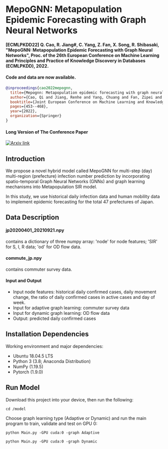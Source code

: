 # MepoGNN: Metapopulation Epidemic Forecasting with Graph Neural Networks


#### [ECMLPKDD22] Q. Cao, R. Jiang#, C. Yang, Z. Fan, X. Song, R. Shibasaki, "MepoGNN: Metapopulation Epidemic Forecasting with Graph Neural Networks", Proc. of the 26th European Conference on Machine Learning and Principles and Practice of Knowledge Discovery in Databases (ECMLPKDD), 2022.

#### Code and data are now available.
```bibtex
@inproceedings{cao2022mepognn,
  title={Mepognn: Metapopulation epidemic forecasting with graph neural networks},
  author={Cao, Qi and Jiang, Renhe and Yang, Chuang and Fan, Zipei and Song, Xuan and Shibasaki, Ryosuke},
  booktitle={Joint European Conference on Machine Learning and Knowledge Discovery in Databases},
  pages={453--468},
  year={2022},
  organization={Springer}
}
```
#### Long Version of The Conference Paper
[![Arxiv link](https://img.shields.io/static/v1?label=arXiv&message=MepoGNN&color=red&logo=arxiv)](https://arxiv.org/abs/2306.14857)

## Introduction
We propose a novel hybrid model called MepoGNN for multi-step (day) multi-region (prefecture) infection number prediction by incorporating spatio-temporal Graph Neural Networks (GNNs) and graph learning mechanisms into Metapopulation SIR model.
 
 In this study, we use historical daily infection data and human mobility data to implement epidemic forecasting for the total 47 prefectures of Japan.

## Data Description
#### jp20200401_20210921.npy 
contains a dictionary of three numpy array: 'node' for node features; 'SIR' for S, I, R data; 'od' for OD flow data.
#### commute_jp.npy 
contains commuter survey data. 

#### Input and Output
* Input node features: historical daily confirmed cases, daily movement change, the ratio of daily confirmed cases in active cases and day of week. 
* Input for adaptive graph learning: commuter survey data
* Input for dynamic graph learning: OD flow data
* Output: predicted daily confirmed cases


## Installation Dependencies
Working environment and major dependencies:
* Ubuntu 18.04.5 LTS
* Python 3 (3.8; Anaconda Distribution)
* NumPy (1.19.5)
* Pytorch (1.9.0)

## Run Model

Download this project into your device, then run the following:

``
cd /model
``


Choose graph learning type (Adaptive or Dynamic) and run the main program to train, validate and test on GPU 0:

``
python Main.py -GPU cuda:0 -graph Adaptive
``

``
python Main.py -GPU cuda:0 -graph Dynamic
``
